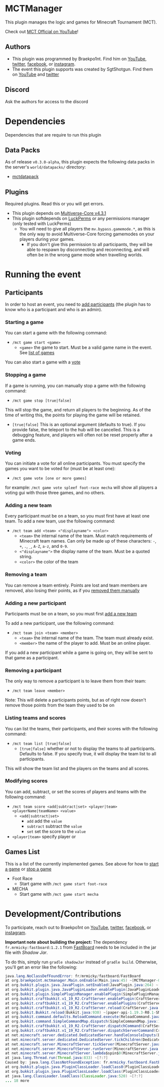 # MCTManager

This plugin manages the logic and games for Minecraft Tournament (MCT). 

Check out [MCT Official on YouTube](https://www.youtube.com/channel/UCDHWFMl0D8vREh7aKzJjzow)!

## Authors
- This plugin was programmed by Braekpo1nt. Find him on [YouTube](https://www.youtube.com/@braekpo1nt), [twitter](https://twitter.com/braekpo1nt), [facebook](https://www.facebook.com/Braekpo1nt/), or [instagram](https://www.instagram.com/braekpo1nt/).
- The event this plugin supports was created by SgtShotgun. Find them on [YouTube](https://www.youtube.com/@SgtShotgun) and [twitter](https://twitter.com/SgtShotgun1) 

## Discord
Ask the authors for access to the discord

# Dependencies
Dependencies that are require to run this plugin

## Data Packs
As of release `v0.3.0-alpha`, this plugin expects the following data packs in the server's `world/datapacks/` directory:
- [mctdatapack](https://github.com/Braekpo1nt/mctdatapack)

## Plugins
Required plugins. Read this or you will get errors. 

- This plugin depends on [Multiverse-Core v4.3.1](https://github.com/Multiverse/Multiverse-Core/releases/tag/v4.3.1)
- This plugin softdepends on [LuckPerms](https://www.spigotmc.org/resources/luckperms.28140/) or any permissions manager (only tested with LuckPerms)
  - You will need to give all players the `mv.bypass.gamemode.*`, as this is the only way to avoid Multiverse-Core forcing gamemodes on your players during your games. 
    - If you don't give this permission to all participants, they will be able to respawn by disconnecting and reconnecting, and will often be in the wrong game mode when travelling worlds. 


# Running the event

## Participants
In order to host an event, you need to [add participants](#adding-a-new-participant) (the plugin has to know who is a participant and who is an admin).

### Starting a game
You can start a game with the following command:

- `/mct game start <game>`
  - `<game>` the game to start. Must be a valid game name in the event. See [list of games](#games-list)

You can also start a game with a [vote](#voting)

### Stopping a game
If a game is running, you can manually stop a game with the following command:

- `/mct game stop [true|false]`

This will stop the game, and return all players to the beginning. As of the time of writing this, the points for playing the game will be retained. 
- `[true|false]` This is an optional argument (defaults to true). If you provide false, the teleport to the hub will be cancelled. This is a debugging feature, and players will often not be reset properly after a game ends. 

### Voting

You can initiate a vote for all online participants. You must specify the games you want to be voted for (must be at least one):

- `/mct game vote [one or more games]`

for example: `/mct game vote spleef foot-race mecha` will show all players a voting gui with those three games, and no others. 

### Adding a new team
Every participant must be on a team, so you must first have at least one team. To add a new team, use the following command:

- `/mct team add <team> <"displayname"> <color>`
    - `<team>` the internal name of the team. Must match requirements of Minecraft team names. Can only be made up of these characters: `-`, `+`, `.`, `_`, `A-Z`, `a-z`, and `0-9`.
    - `<"displayname">` the display name of the team. Must be a quoted string.
    - `<color>` the color of the team

### Removing a team
You can remove a team entirely. Points are lost and team members are removed, also losing their points, as if you [removed them manually](#removing-a-participant)

### Adding a new participant
Participants must be on a team, so you must first [add a new team](#adding-a-new-team)

To add a new participant, use the following command:

- `/mct team join <team> <member>`
  - `<team>` the internal name of the team. The team must already exist.
  - `<member>` the name of the player to add. Must be an online player.

If you add a new participant while a game is going on, they will be sent to that game as a participant. 

### Removing a participant
The only way to remove a participant is to leave them from their team:

- `/mct team leave <member>`

Note: This will delete a participants points, but as of right now doesn't remove those points from the team they used to be on

### Listing teams and scores

You can list the teams, their participants, and their scores with the following command:

- `/mct team list [true|false]`
  - `[true|false]` whether or not to display the teams to all participants. Defaults to false. If you specify true, it will display the team list to all participants. 

This will show the team list and the players on the teams and all scores.

### Modifying scores

You can add, subtract, or set the scores of players and teams with the following command:

- `/mct team score <add|subtract|set> <player|team> <playerName|teamName> <value>`
  - `<add|subtract|set>`
    - `add` add the `value`
    - `subtract` subtract the `value`
    - `set` set the score to the `value`
- `<player|team>` specify player or


## Games List
This is a list of the currently implemented games. See above for how to [start a game](#starting-a-game) or [stop a game](#stopping-a-game)

- Foot Race
  - Start game with `/mct game start foot-race`
- MECHA
  - Start game with `/mct game start mecha`


# Development/Contributions

To participate, reach out to Braekpo1nt on [YouTube](https://www.youtube.com/@braekpo1nt), [twitter](https://twitter.com/braekpo1nt), [facebook](https://www.facebook.com/Braekpo1nt/), or [instagram](https://www.instagram.com/braekpo1nt/). 

**Important note about building the project:**
The dependency `fr.mrmicky:fastboard:1.2.1` from [FastBoard](https://github.com/MrMicky-FR/FastBoard) needs to be included in the jar file with *Shadow Jar*. 

To do this, simply run `gradle shadowJar` instead of `gradle build`. Otherwise, you'll get an error like the following:
```java
java.lang.NoClassDefFoundError: fr/mrmicky/fastboard/FastBoard
at org.braekpo1nt.mctmanager.Main.onEnable(Main.java:45) ~[MCTManager-0.1.0.jar:?]
at org.bukkit.plugin.java.JavaPlugin.setEnabled(JavaPlugin.java:264) ~[paper-api-1.19.3-R0.1-SNAPSHOT.jar:?]
at org.bukkit.plugin.java.JavaPluginLoader.enablePlugin(JavaPluginLoader.java:371) ~[paper-api-1.19.3-R0.1-SNAPSHOT.jar:?]
at org.bukkit.plugin.SimplePluginManager.enablePlugin(SimplePluginManager.java:544) ~[paper-api-1.19.3-R0.1-SNAPSHOT.jar:?]
at org.bukkit.craftbukkit.v1_19_R2.CraftServer.enablePlugin(CraftServer.java:578) ~[paper-1.19.3.jar:git-Paper-384]
at org.bukkit.craftbukkit.v1_19_R2.CraftServer.enablePlugins(CraftServer.java:492) ~[paper-1.19.3.jar:git-Paper-384]
at org.bukkit.craftbukkit.v1_19_R2.CraftServer.reload(CraftServer.java:1038) ~[paper-1.19.3.jar:git-Paper-384]
at org.bukkit.Bukkit.reload(Bukkit.java:930) ~[paper-api-1.19.3-R0.1-SNAPSHOT.jar:?]
at org.bukkit.command.defaults.ReloadCommand.execute(ReloadCommand.java:54) ~[paper-api-1.19.3-R0.1-SNAPSHOT.jar:?]
at org.bukkit.command.SimpleCommandMap.dispatch(SimpleCommandMap.java:155) ~[paper-api-1.19.3-R0.1-SNAPSHOT.jar:?]
at org.bukkit.craftbukkit.v1_19_R2.CraftServer.dispatchCommand(CraftServer.java:929) ~[paper-1.19.3.jar:git-Paper-384]
at org.bukkit.craftbukkit.v1_19_R2.CraftServer.dispatchServerCommand(CraftServer.java:892) ~[paper-1.19.3.jar:git-Paper-384]
at net.minecraft.server.dedicated.DedicatedServer.handleConsoleInputs(DedicatedServer.java:494) ~[paper-1.19.3.jar:git-Paper-384]
at net.minecraft.server.dedicated.DedicatedServer.tickChildren(DedicatedServer.java:441) ~[paper-1.19.3.jar:git-Paper-384]
at net.minecraft.server.MinecraftServer.tickServer(MinecraftServer.java:1397) ~[paper-1.19.3.jar:git-Paper-384]
at net.minecraft.server.MinecraftServer.runServer(MinecraftServer.java:1173) ~[paper-1.19.3.jar:git-Paper-384]
at net.minecraft.server.MinecraftServer.lambda$spin$0(MinecraftServer.java:316) ~[paper-1.19.3.jar:git-Paper-384]
at java.lang.Thread.run(Thread.java:833) ~[?:?]
Caused by: java.lang.ClassNotFoundException: fr.mrmicky.fastboard.FastBoard
at org.bukkit.plugin.java.PluginClassLoader.loadClass0(PluginClassLoader.java:177) ~[paper-api-1.19.3-R0.1-SNAPSHOT.jar:?]
at org.bukkit.plugin.java.PluginClassLoader.loadClass(PluginClassLoader.java:124) ~[paper-api-1.19.3-R0.1-SNAPSHOT.jar:?]
at java.lang.ClassLoader.loadClass(ClassLoader.java:520) ~[?:?]
... 18 more
```


